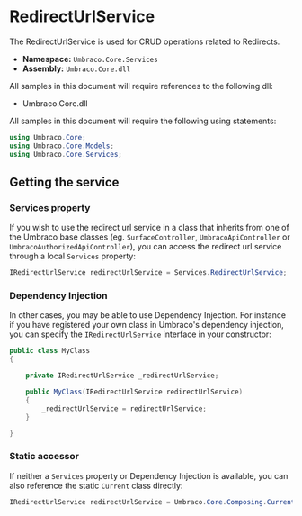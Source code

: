# RedirectUrlService

The RedirectUrlService is used for CRUD operations related to Redirects.

* **Namespace:** `Umbraco.Core.Services`
* **Assembly:** `Umbraco.Core.dll`

All samples in this document will require references to the following dll:

* Umbraco.Core.dll

All samples in this document will require the following using statements:

```csharp
using Umbraco.Core;
using Umbraco.Core.Models;
using Umbraco.Core.Services;
```

## Getting the service

### Services property

If you wish to use the redirect url service in a class that inherits from one of the Umbraco base classes (eg. `SurfaceController`, `UmbracoApiController` or `UmbracoAuthorizedApiController`), you can access the redirect url service through a local `Services` property:

```csharp
IRedirectUrlService redirectUrlService = Services.RedirectUrlService;
```

### Dependency Injection

In other cases, you may be able to use Dependency Injection. For instance if you have registered your own class in Umbraco's dependency injection, you can specify the `IRedirectUrlService` interface in your constructor:

```csharp
public class MyClass
{

    private IRedirectUrlService _redirectUrlService;

	public MyClass(IRedirectUrlService redirectUrlService)
	{
		_redirectUrlService = redirectUrlService;
	}

}
```

### Static accessor

If neither a `Services` property or Dependency Injection is available, you can also reference the static `Current` class directly:

```csharp
IRedirectUrlService redirectUrlService = Umbraco.Core.Composing.Current.Services.RedirectUrlService;
```

